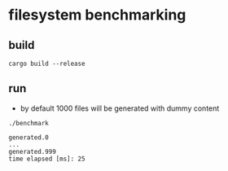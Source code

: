 # filesystem benchmarking

## build
```
cargo build --release
```

## run
* by default 1000 files will be generated with dummy content
```
./benchmark

generated.0
...
generated.999
time elapsed [ms]: 25
```
